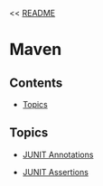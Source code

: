 << [README](README.md)

# Maven

## Contents
- [Topics](#topics)

## Topics

- [JUNIT Annotations](JUNITAnnotations.md)

- [JUNIT Assertions](JUNITAssertions.md)